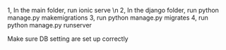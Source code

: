 1, In the main folder, run ionic serve \n
2, In the django folder, run python manage.py makemigrations
3, run python manage.py migrates
4, run python manage.py runserver


Make sure DB setting are set up correctly
